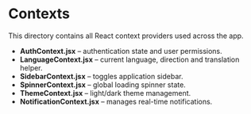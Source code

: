 # Contexts

This directory contains all React context providers used across the app.

- **AuthContext.jsx** – authentication state and user permissions.
- **LanguageContext.jsx** – current language, direction and translation helper.
- **SidebarContext.jsx** – toggles application sidebar.
- **SpinnerContext.jsx** – global loading spinner state.
- **ThemeContext.jsx** – light/dark theme management.
- **NotificationContext.jsx** – manages real-time notifications.
